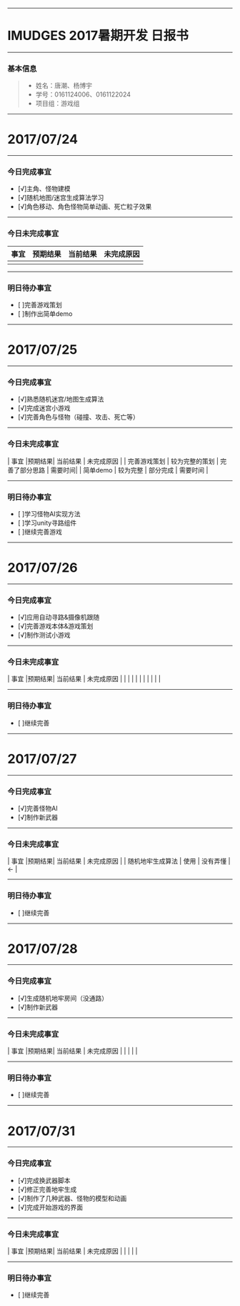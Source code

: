 
-------

# IMUDGES 2017暑期开发 日报书

-------


### 基本信息
> * 姓名：唐潮、杨博宇
> * 学号：0161124006、0161122024
> * 项目组：游戏组

-------


# 2017/07/24

-------

### 今日完成事宜
- [√]主角、怪物建模
- [√]随机地图/迷宫生成算法学习
- [√]角色移动、角色怪物简单动画、死亡粒子效果

-----
### 今日未完成事宜


| 事宜     |预期结果| 当前结果  | 未完成原因   | 
| :--------:  | :-----:  | :-----:  | :----:  |
|    |   |   |    |


------
### 明日待办事宜
- [ ]完善游戏策划
- [ ]制作出简单demo


-------


# 2017/07/25

-------

### 今日完成事宜
- [√]熟悉随机迷宫/地图生成算法
- [√]完成迷宫小游戏
- [√]完善角色与怪物（碰撞、攻击、死亡等）

-----
### 今日未完成事宜


| 事宜     |预期结果| 当前结果  | 未完成原因   | 
| 完善游戏策划  | 较为完整的策划  | 完善了部分思路  | 需要时间|
|  简单demo  | 较为完整  | 部分完成  |  需要时间  |


------
### 明日待办事宜
- [ ]学习怪物AI实现方法
- [ ]学习unity寻路组件
- [ ]继续完善游戏


------

# 2017/07/26

-------

### 今日完成事宜
- [√]应用自动寻路&摄像机跟随
- [√]完善游戏本体&游戏策划
- [√]制作测试小游戏

-----
### 今日未完成事宜

| 事宜     |预期结果| 当前结果  | 未完成原因   | 
|   |   |   | |
|   | |  |   |


------
### 明日待办事宜
- [ ]继续完善


------

# 2017/07/27

-------

### 今日完成事宜

- [√]完善怪物AI
- [√]制作新武器

-----
### 今日未完成事宜


| 事宜     |预期结果| 当前结果  | 未完成原因   | 
| 随机地牢生成算法  |  使用 | 没有弄懂  |← |


------
### 明日待办事宜
- [ ]继续完善


------
# 2017/07/28

-------

### 今日完成事宜

- [√]生成随机地牢房间（没通路）
- [√]制作新武器

-----
### 今日未完成事宜


| 事宜     |预期结果| 当前结果  | 未完成原因   | 
| |  |   |


------
### 明日待办事宜
- [ ]继续完善


------
# 2017/07/31

-------

### 今日完成事宜

- [√]完成换武器脚本
- [√]修正完善地牢生成
- [√]制作了几种武器、怪物的模型和动画
- [√]完成开始游戏的界面

-----
### 今日未完成事宜


| 事宜     |预期结果| 当前结果  | 未完成原因   | 
| |  |   |


------
### 明日待办事宜
- [ ]继续完善
